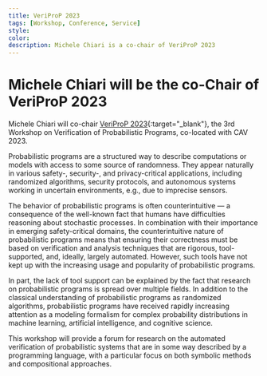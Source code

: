 ```yaml
---
title: VeriProP 2023
tags: [Workshop, Conference, Service]
style: 
color: 
description: Michele Chiari is a co-chair of VeriProP 2023
---
```


# Michele Chiari will be the co-Chair of VeriProP 2023

Michele Chiari will co-chair [VeriProP 2023](https://veriprop.github.io/2023/){:target="_blank"}, the 3rd Workshop on Verification of Probabilistic Programs, co-located with CAV 2023.

Probabilistic programs are a structured way to describe computations or models with access to some source of randomness. They appear naturally in various safety-, security-, and privacy-critical applications, including randomized algorithms, security protocols, and autonomous systems working in uncertain environments, e.g., due to imprecise sensors.

The behavior of probabilistic programs is often counterintuitive — a consequence of the well-known fact that humans have difficulties reasoning about stochastic processes. In combination with their importance in emerging safety-critical domains, the counterintuitive nature of probabilistic programs means that ensuring their correctness must be based on verification and analysis techniques that are rigorous, tool-supported, and, ideally, largely automated. However, such tools have not kept up with the increasing usage and popularity of probabilistic programs.

In part, the lack of tool support can be explained by the fact that research on probabilistic programs is spread over multiple fields. In addition to the classical understanding of probabilistic programs as randomized algorithms, probabilistic programs have received rapidly increasing attention as a modeling formalism for complex probability distributions in machine learning, artificial intelligence, and cognitive science.

This workshop will provide a forum for research on the automated verification of probabilistic systems that are in some way described by a programming language, with a particular focus on both symbolic methods and compositional approaches.
